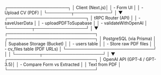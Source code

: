 ┌────────────────────┐
│     Client (Next.js)│
│  - Form UI          │
│  - Upload CV (PDF)  │
└────────┬────────────┘
         │
         ▼
┌──────────────────────────┐
│   tRPC Router (API)      │
│  - saveUserData          │
│  - uploadPDFToSupabase   │
│  - validateWithOpenAI    │
└────────┬─────────────────┘
         │
         ▼
┌─────────────────────────────┐       ┌─────────────────────────────┐
│ PostgreSQL (via Prisma)     │       │ Supabase Storage (Bucket)   │
│ - users table               │       │ - Store raw PDF files       │
│ - cv_files table (PDF URLs) │       └─────────────────────────────┘
│                             │
└────────┬────────────────────┘
         │
         ▼
┌─────────────────────────────┐
│  OpenAI API (GPT-4 / GPT-3.5)│
│ - Compare Form vs Extracted  │
│   Text from PDF              │
└─────────────────────────────┘
